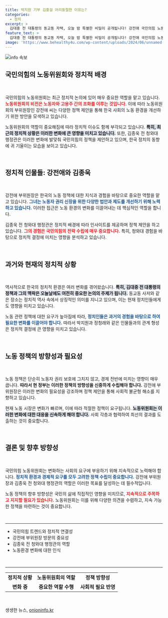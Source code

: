 ```yaml
---
title: 박지원 기부 김홍걸 어리둥절한 이유는?
categories:
  - 정치
excerpt: >
  김대중 전 대통령의 동교동 자택, 오늘 밤 특별한 비밀이 공개됩니다! 강전애 국민의힘 노동위원회 부위원장과 김종욱 전 청와대 행정관이 전하는 숨겨진 이야기, 놓치지 마세요!
feature_text: >
  김대중 전 대통령의 동교동 자택, 오늘 밤 특별한 비밀이 공개됩니다! 강전애 국민의힘 노동위원회 부위원장과 김종욱 전 청와대 행정관이 전하는 숨겨진 이야기, 놓치지 마세요!
image: 'https://www.behealthy4u.com/wp-content/uploads/2024/06/unnamed-file.png'
---
```


<p><img src="https://www.behealthy4u.com/wp-content/uploads/2024/06/unnamed-file.png" alt="info 속보" /></p>

<h2 data-ke-size="size26">국민의힘의 노동위원회와 정치적 배경</h2>

<p data-ke-size="size16">&nbsp;</p>

<p>국민의힘의 노동위원회는 최근 정치적 논의에 있어 매우 중요한 역할을 맡고 있습니다. <b><span style="color: #ee2323;">노동위원회의 비전은 노동자와 고용주 간의 조화를 이루는 것입니다.</span></b> 이에 따라 노동위원회의 부위원장인 강전애 씨는 다양한 정책 제안을 통해 한국 사회의 노동 환경을 개선하기 위한 방안을 모색하고 있습니다. </p>

<p>노동위원회의 역할이 중요해짐에 따라 정치적 이슈도 함께 부각되고 있습니다. <b><span style="background-color: #21538527;">특히, 최근의 정치적 상황은 이러한 변화에 큰 영향을 미치고 있습니다.</span></b> 또한, 김종욱 전 청와대 행정관은 이러한 변화에 발맞춰 국민의힘의 정책을 제안하고 있으며, 한국 정치의 동향에 귀 기울이는 모습을 보이고 있습니다.</p>

<p data-ke-size="size16">&nbsp;</p>

<h2 data-ke-size="size26">정치적 인물들: 강전애와 김종욱</h2>

<p data-ke-size="size16">&nbsp;</p>

<p>강전애 부위원장은 한국의 노동 정책에 대한 지식과 경험을 바탕으로 중요한 역할을 맡고 있습니다. <b><span style="color: #1a5490;">그녀는 노동자 권리 신장을 위한 다양한 법안과 제도를 개선하기 위해 노력하고 있습니다.</span></b> 이러한 접근은 노동 환경의 변화를 이끌어내는 데 핵심적인 역할을 합니다. </p>

<p>김종욱 전 청와대 행정관은 정치적 배경에 따라 인사이트를 제공하며 정책 제안을 하고 있습니다. <b><span style="color: #ee2323;">그의 경험은 국민의힘의 전략 수립에 매우 중요합니다.</span></b> 특히, 청와대 경험을 바탕으로 정치적 결정에 미치는 영향을 분석하고 있습니다.</p>

<p data-ke-size="size16">&nbsp;</p>

<h2 data-ke-size="size26">과거와 현재의 정치적 상황</h2>

<p data-ke-size="size16">&nbsp;</p>

<p>역사적으로 한국의 정치적 환경은 여러 변화를 겪어왔습니다. <b><span style="background-color: #21538527;">특히, 김대중 전 대통령의 정책과 그의 맥락은 오늘날에도 여전히 중요한 논의의 주제가 됩니다.</span></b> 동교동 사저와 같은 장소는 정치적 역사 속에서 상징적인 의미를 지니고 있으며, 이는 현재 정치인들에게도 영향을 미치고 있습니다.</p>

<p>노동 관련 정책에 대한 요구가 높아짐에 따라, <b><span style="color: #1a5490;">정치인들은 과거의 경험을 바탕으로 하여 필요한 변화를 이끌어야 합니다.</span></b> 따라서 박지원과 정청래와 같은 인물들과의 관계 형성은 정치적 결정에 큰 영향을 미치고 있습니다.</p>

<p data-ke-size="size16">&nbsp;</p>

<h2 data-ke-size="size26">노동 정책의 방향성과 필요성</h2>

<p data-ke-size="size16">&nbsp;</p>

<p>노동 정책은 단순히 노동자 권리 보호에 그치지 않고, 경제 전반에 미치는 영향이 매우 큽니다. <b><span style="ee2323;">따라서 현 정부는 이러한 정책의 방향성을 신중하게 수립해야 합니다.</span></b> 강전애 부위원장은 이러한 변화의 필요성을 강조하며 정책 제안을 통해 사회적 불균형 해소를 지향하고 있습니다.</p>

<p>현재 노동 시장은 변화가 빠르며, 이에 따라 적절한 정책이 요구됩니다. <b><span style="background-color: #21538527;">노동위원회는 이러한 변화에 대한 대응을 신속하게 해야 합니다.</span></b> 사회 각층과 협력하여 최선의 결과를 도출하는 것이 중요합니다.</p>

<p data-ke-size="size16">&nbsp;</p>

<h2 data-ke-size="size26">결론 및 향후 방향성</h2>

<p data-ke-size="size16">&nbsp;</p>

<p>국민의힘 노동위원회는 변화하는 사회의 요구에 부응하기 위해 지속적으로 노력해야 합니다. <b><span style="color: #1a5490;">정치적 환경과 경제적 요구를 모두 고려한 정책 수립이 중요합니다.</span></b> 강전애 부위원장과 김종욱 전 청와대 행정관의 역할은 이러한 목표를 달성하는 데 필수적입니다. </p>

<p>노동 정책의 향후 방향성은 국민의 삶에 직접적인 영향을 미치므로, <b><span style="color: #ee2323;">지속적으로 주목하고 지지할 필요가 있습니다.</span></b> 노동위원회는 이를 위해 다양한 의견을 수렴하고, 지속 가능한 정책을 마련하는 것이 중요합니다. </p>

<p data-ke-size="size16">&nbsp;</p>

<hr>

<ul>
    <li>국민의힘 트렌드와 정치적 연결성</li>
    <li>강전애 부위원장 방문의 중요성</li>
    <li>김종욱 전 청와대 행정관의 역할</li>
    <li>노동환경 변화에 대한 인식</li>
</ul>

<p data-ke-size="size16">&nbsp;</p>

<hr>

<table style="width:100%;">
    <tr>
        <td style="text-align: center; height: 17px;"><b>정치적 상황</b></td>
        <td style="text-align: center; height: 17px;"><b>노동위원회의 역할</b></td>
        <td style="text-align: center; height: 17px;"><b>정책 방향성</b></td>
    </tr>
    <tr>
        <td style="text-align: center; height: 17px;"><b>변화 중</b></td>
        <td style="text-align: center; height: 17px;"><b>중요한 역할 수행</b></td>
        <td style="text-align: center; height: 17px;"><b>사회적 필요 반영</b></td>
    </tr>
</table>

<p data-ke-size="size16">&nbsp;</p>
생생한 뉴스, <a href="https://onioninfo.kr" rel="dofollow">onioninfo.kr</a>


